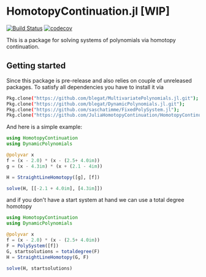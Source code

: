 # HomotopyContinuation.jl [WIP]
[![Build Status](https://travis-ci.org/saschatimme/HomotopyContinuation.jl.svg?branch=master)](https://travis-ci.org/saschatimme/HomotopyContinuation.jl)
[![codecov](https://codecov.io/gh/saschatimme/HomotopyContinuation.jl/branch/master/graph/badge.svg)](https://codecov.io/gh/saschatimme/HomotopyContinuation.jl)

This is a package for solving systems of polynomials via homotopy continuation.

Getting started
-----------
Since this package is pre-release and also relies on couple of unreleased packages. To satisfy all dependencies you have to install it via
```sh
Pkg.clone("https://github.com/blegat/MultivariatePolynomials.jl.git");
Pkg.clone("https://github.com/blegat/DynamicPolynomials.jl.git");
Pkg.clone("https://github.com/saschatimme/FixedPolySystem.jl");
Pkg.clone("https://github.com/JuliaHomotopyContinuation/HomotopyContinuation.jl.git")
```

And here is a simple example:
```julia
using HomotopyContinuation
using DynamicPolynomials

@polyvar x
f = (x - 2.0) * (x - (2.5+ 4.0im))
g = (x - 4.3im) * (x + (2.1 - 4im))

H = StraightLineHomotopy([g], [f])

solve(H, [[-2.1 + 4.0im], [4.3im]])
```

and if you don't have a start system at hand we can use a total degree homotopy
```julia
using HomotopyContinuation
using DynamicPolynomials

@polyvar x
f = (x - 2.0) * (x - (2.5+ 4.0im))
F = PolySystem([f])
G, startsolutions = totaldegree(F)
H = StraightLineHomotopy(G, F)

solve(H, startsolutions)
```

